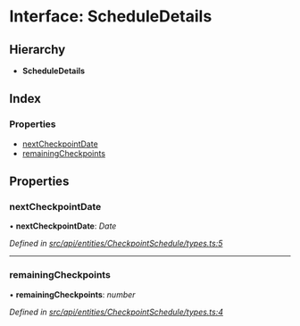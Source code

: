 # Interface: ScheduleDetails

## Hierarchy

* **ScheduleDetails**

## Index

### Properties

* [nextCheckpointDate](scheduledetails.md#nextcheckpointdate)
* [remainingCheckpoints](scheduledetails.md#remainingcheckpoints)

## Properties

###  nextCheckpointDate

• **nextCheckpointDate**: *Date*

*Defined in [src/api/entities/CheckpointSchedule/types.ts:5](https://github.com/PolymathNetwork/polymesh-sdk/blob/da0f7fd7/src/api/entities/CheckpointSchedule/types.ts#L5)*

___

###  remainingCheckpoints

• **remainingCheckpoints**: *number*

*Defined in [src/api/entities/CheckpointSchedule/types.ts:4](https://github.com/PolymathNetwork/polymesh-sdk/blob/da0f7fd7/src/api/entities/CheckpointSchedule/types.ts#L4)*

